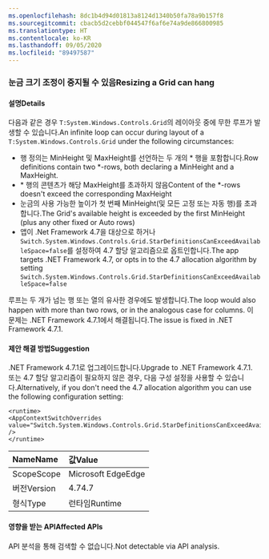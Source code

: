 ```yaml
---
ms.openlocfilehash: 8dc1b4d94d01813a8124d1340b50fa78a9b157f8
ms.sourcegitcommit: cbacb5d2cebbf044547f6af6e74a9de866800985
ms.translationtype: HT
ms.contentlocale: ko-KR
ms.lasthandoff: 09/05/2020
ms.locfileid: "89497587"
---
```

### <a name="resizing-a-grid-can-hang"></a><span data-ttu-id="4f5cf-101">눈금 크기 조정이 중지될 수 있음</span><span class="sxs-lookup"><span data-stu-id="4f5cf-101">Resizing a Grid can hang</span></span>

#### <a name="details"></a><span data-ttu-id="4f5cf-102">설명</span><span class="sxs-lookup"><span data-stu-id="4f5cf-102">Details</span></span>

<span data-ttu-id="4f5cf-103">다음과 같은 경우 <code>T:System.Windows.Controls.Grid</code>의 레이아웃 중에 무한 루프가 발생할 수 있습니다.</span><span class="sxs-lookup"><span data-stu-id="4f5cf-103">An infinite loop can occur during layout of a <code>T:System.Windows.Controls.Grid</code> under the following circumstances:</span></span><ul><li><span data-ttu-id="4f5cf-104">행 정의는 MinHeight 및 MaxHeight를 선언하는 두 개의 \* 행을 포함합니다.</span><span class="sxs-lookup"><span data-stu-id="4f5cf-104">Row definitions contain two \*-rows, both declaring a MinHeight and a MaxHeight.</span></span></li><li><span data-ttu-id="4f5cf-105">\* 행의 콘텐츠가 해당 MaxHeight를 초과하지 않음</span><span class="sxs-lookup"><span data-stu-id="4f5cf-105">Content of the \*-rows doesn't exceed the corresponding MaxHeight</span></span></li><li><span data-ttu-id="4f5cf-106">눈금의 사용 가능한 높이가 첫 번째 MinHeight(및 모든 고정 또는 자동 행)를 초과합니다.</span><span class="sxs-lookup"><span data-stu-id="4f5cf-106">The Grid's available height is exceeded by the first MinHeight (plus any other fixed or Auto rows)</span></span></li><li><span data-ttu-id="4f5cf-107">앱이 .Net Framework 4.7을 대상으로 하거나 <code>Switch.System.Windows.Controls.Grid.StarDefinitionsCanExceedAvailableSpace=false</code>를 설정하여 4.7 할당 알고리즘으로 옵트인합니다.</span><span class="sxs-lookup"><span data-stu-id="4f5cf-107">The app targets .NET Framework 4.7, or opts in to the 4.7 allocation algorithm by setting <code>Switch.System.Windows.Controls.Grid.StarDefinitionsCanExceedAvailableSpace=false</code></span></span></li></ul><span data-ttu-id="4f5cf-108">루프는 두 개가 넘는 행 또는 열의 유사한 경우에도 발생합니다.</span><span class="sxs-lookup"><span data-stu-id="4f5cf-108">The loop would also happen with more than two rows, or in the analogous case for columns.</span></span> <span data-ttu-id="4f5cf-109">이 문제는 .NET Framework 4.7.1에서 해결됩니다.</span><span class="sxs-lookup"><span data-stu-id="4f5cf-109">The issue is fixed in .NET Framework 4.7.1.</span></span>

#### <a name="suggestion"></a><span data-ttu-id="4f5cf-110">제안 해결 방법</span><span class="sxs-lookup"><span data-stu-id="4f5cf-110">Suggestion</span></span>

<span data-ttu-id="4f5cf-111">.NET Framework 4.7.1로 업그레이드합니다.</span><span class="sxs-lookup"><span data-stu-id="4f5cf-111">Upgrade to .NET Framework 4.7.1.</span></span>  <span data-ttu-id="4f5cf-112">또는 4.7 할당 알고리즘이 필요하지 않은 경우, 다음 구성 설정을 사용할 수 있습니다.</span><span class="sxs-lookup"><span data-stu-id="4f5cf-112">Alternatively, if you don't need the 4.7 allocation algorithm you can use the following configuration setting:</span></span><pre><code class="lang-xml">&lt;runtime&gt;&#13;&#10;&lt;AppContextSwitchOverrides value=&quot;Switch.System.Windows.Controls.Grid.StarDefinitionsCanExceedAvailableSpace=true&quot; /&gt;&#13;&#10;&lt;/runtime&gt;&#13;&#10;</code></pre>

| <span data-ttu-id="4f5cf-113">Name</span><span class="sxs-lookup"><span data-stu-id="4f5cf-113">Name</span></span>    | <span data-ttu-id="4f5cf-114">값</span><span class="sxs-lookup"><span data-stu-id="4f5cf-114">Value</span></span>       |
|:--------|:------------|
| <span data-ttu-id="4f5cf-115">Scope</span><span class="sxs-lookup"><span data-stu-id="4f5cf-115">Scope</span></span>   |<span data-ttu-id="4f5cf-116">Microsoft Edge</span><span class="sxs-lookup"><span data-stu-id="4f5cf-116">Edge</span></span>|
|<span data-ttu-id="4f5cf-117">버전</span><span class="sxs-lookup"><span data-stu-id="4f5cf-117">Version</span></span>|<span data-ttu-id="4f5cf-118">4.7</span><span class="sxs-lookup"><span data-stu-id="4f5cf-118">4.7</span></span>|
|<span data-ttu-id="4f5cf-119">형식</span><span class="sxs-lookup"><span data-stu-id="4f5cf-119">Type</span></span>|<span data-ttu-id="4f5cf-120">런타임</span><span class="sxs-lookup"><span data-stu-id="4f5cf-120">Runtime</span></span>|

#### <a name="affected-apis"></a><span data-ttu-id="4f5cf-121">영향을 받는 API</span><span class="sxs-lookup"><span data-stu-id="4f5cf-121">Affected APIs</span></span>

<span data-ttu-id="4f5cf-122">API 분석을 통해 검색할 수 없습니다.</span><span class="sxs-lookup"><span data-stu-id="4f5cf-122">Not detectable via API analysis.</span></span>

<!--

#### Affected APIs

Not detectable via API analysis.

-->
